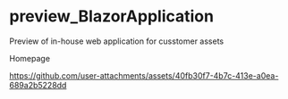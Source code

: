 # preview_BlazorApplication
Preview of in-house web application for cusstomer assets

Homepage

https://github.com/user-attachments/assets/40fb30f7-4b7c-413e-a0ea-689a2b5228dd
